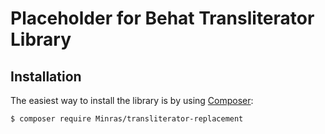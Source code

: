 Placeholder for Behat Transliterator Library
============================================

Installation
------------

The easiest way to install the library is by using [Composer](https://getcomposer.org):

```bash
$ composer require Minras/transliterator-replacement
```
